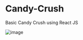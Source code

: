 # Candy-Crush
Basic Candy Crush using React JS

![image](https://user-images.githubusercontent.com/63534263/143057015-42984d63-696d-4883-9052-4f9e0e02869f.png)
